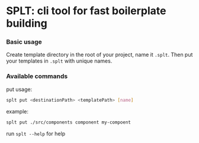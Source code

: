 # SPLT: cli tool for fast boilerplate building

### Basic usage

Create template directory in the root of your project, name it `.splt`. Then put your templates in `.splt` with unique names. 

### Available commands

put
usage:

```bash
splt put <destinationPath> <templatePath> [name]
```

example:

```bash
splt put ./src/components component my-compoent
```

run ```splt --help``` for help
